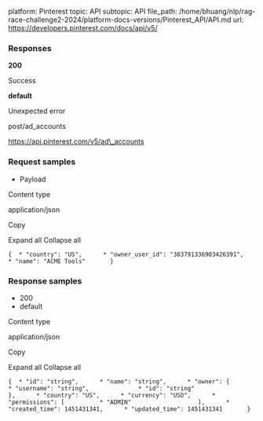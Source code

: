 platform: Pinterest
topic: API
subtopic: API
file_path: /home/bhuang/nlp/rag-race-challenge2-2024/platform-docs-versions/Pinterest_API/API.md
url: https://developers.pinterest.com/docs/api/v5/

### Responses

**200**

Success

**default**

Unexpected error

post/ad\_accounts

https://api.pinterest.com/v5/ad\_accounts

### Request samples

* Payload

Content type

application/json

Copy

Expand all Collapse all

`{  * "country": "US",      * "owner_user_id": "383791336903426391",      * "name": "ACME Tools"       }`

### Response samples

* 200
* default

Content type

application/json

Copy

Expand all Collapse all

`{  * "id": "string",      * "name": "string",      * "owner": {          * "username": "string",              * "id": "string"                   },      * "country": "US",      * "currency": "USD",      * "permissions": [          * "ADMIN"                   ],      * "created_time": 1451431341,      * "updated_time": 1451431341       }`